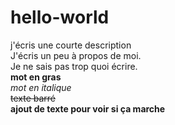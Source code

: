 # hello-world
j'écris une courte description  
J'écris un peu à propos de moi.  
Je ne sais pas trop quoi écrire.  
**mot en gras**  
*mot en italique*  
~~texte barré~~  
**ajout de texte pour voir si ça marche**
